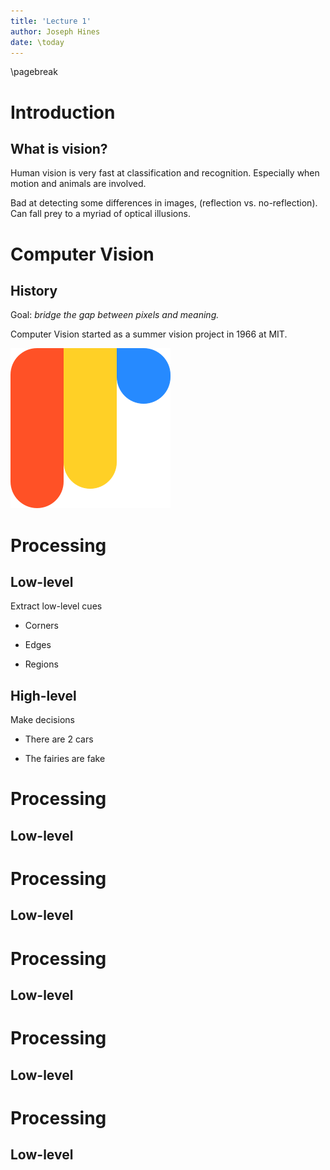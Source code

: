 ```yaml
---
title: 'Lecture 1'
author: Joseph Hines
date: \today
---
```


\pagebreak

# Introduction

## What is vision?

Human vision is very fast at classification and recognition.
Especially when motion and animals are involved.

Bad at detecting some differences in images, (reflection vs. no-reflection).
Can fall prey to a myriad of optical illusions.

# Computer Vision

## History

Goal: _bridge the gap between pixels and meaning._

Computer Vision started as a summer vision project in 1966 at MIT.

![image](logo.png 'Test')

# Processing

## Low-level

Extract low-level cues

- Corners

* Edges

- Regions

## High-level

Make decisions

- There are 2 cars

* The fairies are fake

# Processing

## Low-level

# Processing

## Low-level

# Processing

## Low-level

# Processing

## Low-level

# Processing

## Low-level
